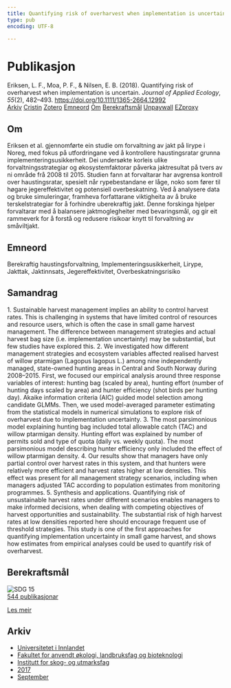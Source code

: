 ```yaml
---
title: Quantifying risk of overharvest when implementation is uncertain
type: pub
encoding: UTF-8

---
```

<h1>Publikasjon</h1>
<article id="csl-bib-container-DG9MFJ9B" class="csl-bib-container">
  <div class="csl-bib-body"> <div class="csl-entry">Eriksen, L. F., Moa, P. F., &#38; Nilsen, E. B. (2018). Quantifying risk of overharvest when implementation is uncertain. <i>Journal of Applied Ecology</i>, <i>55</i>(2), 482–493. <a href="https://doi.org/10.1111/1365-2664.12992">https://doi.org/10.1111/1365-2664.12992</a></div> </div>
  <div class="csl-bib-buttons">
    <a href="#taxonomy-article-DG9MFJ9B" alt="archive" class="csl-bib-button">Arkiv</a>
    <a href="https://app.cristin.no/results/show.jsf?id=1498875" alt="Cristin" class="csl-bib-button">Cristin</a>
    <a href="http://zotero.org/groups/5881554/items/DG9MFJ9B" alt="Zotero" class="csl-bib-button">Zotero</a>
    <a href="#keywords-article-DG9MFJ9B" alt="keywords" class="csl-bib-button">Emneord</a>
    <a href="#about-article-DG9MFJ9B" alt="about_pub" class="csl-bib-button">Om</a>
    <a href="#sdg-article-DG9MFJ9B" alt="sdg" class="csl-bib-button">Berekraftsmål</a>
    <a href="https://besjournals.onlinelibrary.wiley.com/doi/pdfdirect/10.1111/1365-2664.12992" alt="Unpaywall" class="csl-bib-button">Unpaywall</a>
    <a href="https://besjournals.onlinelibrary.wiley.com/doi/pdfdirect/10.1111/1365-2664.12992" alt="EZproxy" class="csl-bib-button">EZproxy</a>
  </div>
  <div id="csl-bib-meta-container-DG9MFJ9B"></div>
</article>
<div id="csl-bib-meta-DG9MFJ9B" class="csl-bib-meta">
  <article id="about-article-DG9MFJ9B" class="about_pub-article">
    <h1>Om</h1>
    Eriksen et al. gjennomførte ein studie om forvaltning av jakt på lirype i Noreg, med fokus på utfordringane ved å kontrollere haustingsratar grunna implementeringsusikkerheit. Dei undersøkte korleis ulike forvaltningsstrategiar og økosystemfaktorar påverka jaktresultat på tvers av ni område frå 2008 til 2015. Studien fann at forvaltarar har avgrensa kontroll over haustingsratar, spesielt når rypebestandane er låge, noko som fører til høgare jegereffektivitet og potensiell overbeskatning. Ved å analysere data og bruke simuleringar, framheva forfattarane viktigheita av å bruke terskelstrategiar for å forhindre uberekraftig jakt. Denne forskinga hjelper forvaltarar med å balansere jaktmoglegheiter med bevaringsmål, og gir eit rammeverk for å forstå og redusere risikoar knytt til forvaltning av småviltjakt.
  </article>
  <article id="keywords-article-DG9MFJ9B" class="keywords-article">
    <h1>Emneord</h1>
    Berekraftig haustingsforvaltning, Implementeringsusikkerheit, Lirype, Jakttak, Jaktinnsats, Jegereffektivitet, Overbeskatningsrisiko
  </article>
  <article id="abstract-article-DG9MFJ9B" class="abstract-article">
    <h1>Samandrag</h1>
    1. Sustainable harvest management implies an ability to control harvest rates. This is 
challenging in systems that have limited control of resources and resource users, 
which is often the case in small game harvest management. The difference between 
management strategies and actual harvest bag size (i.e. implementation uncertainty) 
may be substantial, but few studies have explored this. 
2. We investigated how different management strategies and ecosystem variables affected 
realised harvest of willow ptarmigan (Lagopus lagopus L.) among nine independently 
managed, state-owned 
hunting areas in Central and South Norway 
during 2008–2015. First, we focused our empirical analysis around three response 
variables of interest: hunting bag (scaled by area), hunting effort (number of hunting 
days scaled by area) and hunter efficiency (shot birds per hunting day). Akaike information 
criteria (AIC) guided model selection among candidate GLMMs. Then, we 
used model-averaged 
parameter estimating from the statistical models in numerical 
simulations to explore risk of overharvest due to implementation uncertainty. 
3. The most parsimonious model explaining hunting bag included total allowable catch 
(TAC) and willow ptarmigan density. Hunting effort was explained by number of permits 
sold and type of quota (daily vs. weekly quota). The most parsimonious model 
describing hunter efficiency only included the effect of willow ptarmigan density. 
4. Our results show that managers have only partial control over harvest rates in this 
system, and that hunters were relatively more efficient and harvest rates higher at 
low densities. This effect was present for all management strategy scenarios, 
including 
when managers adjusted TAC according to population estimates from 
monitoring programmes. 
5. Synthesis and applications. Quantifying risk of unsustainable harvest rates under different 
scenarios enables managers to make informed decisions, when dealing with 
competing objectives of harvest opportunities and sustainability. The substantial 
risk of high harvest rates at low densities reported here should encourage frequent 
use of threshold strategies. This study is one of the first approaches for quantifying 
implementation uncertainty in small game harvest, and shows how estimates from 
empirical analyses could be used to quantify risk of overharvest.
  </article>
  <article id="sdg-article-DG9MFJ9B" class="sdg-article">
    <h1>Berekraftsmål</h1>
    <div class="sdg-container"><div id="sdg15" class="sdg">
        <img src="{{< params subfolder >}}images/sdg/sdg15_nn.png" class="image" alt="SDG 15">
        <div class="sdg-overlay">
          <a href="{{< params subfolder >}}nn/archive/?sdg=15#archive" class="sdg-publication-count"><span>544</span> publikasjonar</a>
          <p><a href="https://fn.no/om-fn/fns-baerekraftsmaal/livet-paa-land?lang=nno-NO" class="sdg-read-more">Les meir</a></p>
        </div>
      </div></div>
  </article>
  <article id="taxonomy-article-DG9MFJ9B" class="taxonomy-article">
    <h1>Arkiv</h1>
    <ul>
      <li><a href="{{< params subfolder >}}nn/archive/?key=3DCRN523">Universitetet i Innlandet</a></li>
      <li><a href="{{< params subfolder >}}nn/archive/?key=T77LXH6D">Fakultet for anvendt økologi, landbruksfag og bioteknologi</a></li>
      <li><a href="{{< params subfolder >}}nn/archive/?key=7TRARPE3">Institutt for skog- og utmarksfag</a></li>
      <li><a href="{{< params subfolder >}}nn/archive/?key=QVBAYKNY">2017</a></li>
      <li><a href="{{< params subfolder >}}nn/archive/?key=U6QUMIVN">September</a></li>
    </ul>
  </article>
</div>
